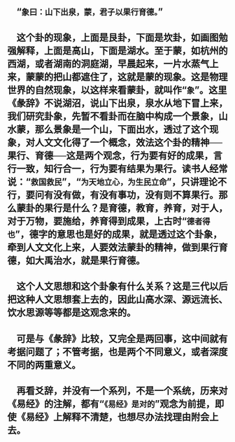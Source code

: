 &emsp;“``象曰：山下出泉，蒙，君子以果行育德。``”
---
&emsp;这个卦的现象，上面是艮卦，下面是坎卦，如画图勉强解释，上面是高山，下面是湖水。至于蒙，如杭州的西湖，或者湖南的洞庭湖，早晨起来，一片水蒸气上来，蒙蒙的把山都遮住了，这就是蒙的现象。这是物理世界的自然现象，以这样来看蒙卦，就叫作“``象``”。这里《彖辞》不说湖沼，说山下出泉，泉水从地下冒上来，我们研究卦象，先暂不看卦而在脑中构成一个景象，山水蒙，那么景象是一个山，下面出水，透过了这个现象，对人文文化得了一个概念，效法这个卦的精神──果行、育德──这是两个观念，行为要有好的成果，言行一致，知行合一，行为要有结果为果行。读书人经常说：“``救国救民``”，“``为天地立心，为生民立命``”，只讲理论不行，要问有没有做，有没有事功，没有则不算果行。那么蒙卦的果行是什么？是育德，教育，养育，对于人，对于万物，要施给，养育得到成果，上古时“``德者得也``”，德字的意思也是好的成果，就是透过这个卦象，牵到人文文化上来，人要效法蒙卦的精神，做到果行育德，如大禹治水，就是果行育德。
---
&emsp;这个人文思想和这个卦象有什么关系？这是三代以后把这种人文思想套上去的，因此山高水深、源远流长、饮水思源等等都是这观念来的。
---
&emsp;可是与《彖辞》比较，又完全是两回事，这中间就有考据问题了；不管考据，也是两个不同意义，或者深度不同的两重意义。
---
&emsp;再看爻辞，并没有一个系列，不是一个系统，历来对《易经》的注解，都有“``《易经》是对的``”观念为前提，即使《易经》上解释不清楚，也想尽办法找理由附会上去。
---
